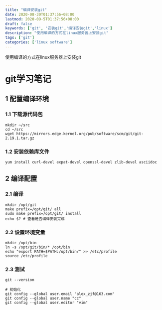 ```yaml
---
title: "编译安装git"
date: 2020-08-30T01:37:56+08:00
lastmod: 2020-09-5T01:37:56+08:00
draft: false
keywords: ['git', '安装git','编译安装git','linux']
description: "使用编译的方式在linux服务器上安装git"
tags: ['git']
categories: ['linux software']
---
```


使用编译的方式在linux服务器上安装git
<!--more-->
# git学习笔记

## 1 配置编译环境

### 1.1 下载源代码包

```bashell
mkdir ~/src
cd ~/src
wget https://mirrors.edge.kernel.org/pub/software/scm/git/git-2.19.1.tar.gz
```

### 1.2 安装依赖库文件

```bashell
yum install curl-devel expat-devel openssl-devel zlib-devel asciidoc
```

## 2 编译配置

### 2.1 编译

```bashell
mkdir /opt/git
make prefix=/opt/git/ all
sudo make prefix=/opt/git/ install
echo $? # 查看是否编译安装完成
```

### 2.2 设置环境变量

```bashell
mkdir /opt/bin
ln -s /opt/git/bin/* /opt/bin
echo "export PATH=$PATH:/opt/bin/" >> /etc/profile
source /etc/profile
```

### 2.3 测试

```bashell
git --version

# 初始化
git config --global user.email "alex_zjf@163.com"
git config --global user.name "cc"
git config --global user.editor "vim"
```
